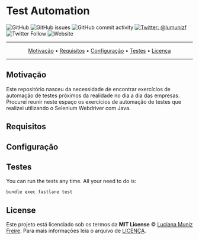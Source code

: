 # Test Automation

![GitHub](https://img.shields.io/github/license/lumunizf/test-automation?style=flat)
![GitHub issues](https://img.shields.io/github/issues/lumunizf/test-automation)
![GitHub commit activity](https://img.shields.io/github/commit-activity/m/lumunizf/Test-automation)
[![Twitter: @lumunizf](https://img.shields.io/badge/Contact-@lumunizf-blueviolet.svg?style=flat)](https://twitter.com/lumunizf) 
![Twitter Follow](https://img.shields.io/twitter/follow/lumunizf?label=Follow%20me&style=flat)
![Website](https://img.shields.io/website?url=https%3A%2F%2Fmedium.com%2F%40lumunizf)


-------
<p align="center">
    <a href="#motivação">Motivação</a> &bull;
    <a href="#requisitos">Requisitos</a> &bull;
    <a href="#configuração">Configuração</a> &bull;
    <a href="#testes">Testes</a> &bull;
    <a href="#license">Licença</a>
</p>

-------

## Motivação

Este repositório nasceu da necessidade de encontrar exercícios de automação de testes próximos da realidade no dia a dia das empresas.
Procurei reunir neste espaço os exercícios de automação de testes que realizei utilizando o Selenium Webdriver com Java.



## Requisitos








## Configuração



## Testes

You can run the tests any time. All your need to do is:
```
bundle exec fastlane test
```

## License


Este projeto está licenciado sob os termos da **MIT License** © [Luciana Muniz Freire](https://br.linkedin.com/in/lumunizf).
Para mais informações leia o arquivo de [LICENÇA](https://github.com/lumunizf/Test-automation/blob/master/LICENSE).